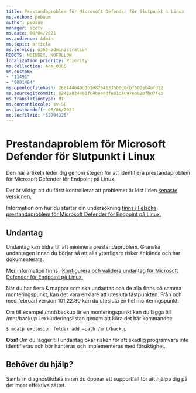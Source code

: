 ```yaml
---
title: Prestandaproblem för Microsoft Defender för Slutpunkt i Linux
ms.author: pebaum
author: pebaum
manager: scotv
ms.date: 06/04/2021
ms.audience: Admin
ms.topic: article
ms.service: o365-administration
ROBOTS: NOINDEX, NOFOLLOW
localization_priority: Priority
ms.collection: Adm_O365
ms.custom:
- "11491"
- "9001464"
ms.openlocfilehash: 268f44640d3b2d8764133560d0cbf500eb4afd22
ms.sourcegitcommit: 8242a824491f64be48dfe81da09766920fbd7feb
ms.translationtype: MT
ms.contentlocale: sv-SE
ms.lasthandoff: 06/06/2021
ms.locfileid: "52794225"
---
```

# <a name="performance-issues-for-microsoft-defender-for-endpoint-on-linux"></a>Prestandaproblem för Microsoft Defender för Slutpunkt i Linux

Den här artikeln leder dig genom stegen för att identifiera prestandaproblem för Microsoft Defender för Endpoint på Linux.

Det är viktigt att du först kontrollerar att problemet är löst i den [senaste versionen.](/microsoft-365/security/defender-endpoint/linux-whatsnew) 

Information om hur du startar din undersökning [finns i Felsöka prestandaproblem för Microsoft Defender för Endpoint på Linux.](/microsoft-365/security/defender-endpoint/linux-support-perf)

## <a name="exclusions"></a>Undantag

Undantag kan bidra till att minimera prestandaproblem. Granska undantagen innan du börjar så att alla ytterligare risker är kända och har dokumenterats.

Mer information finns i [Konfigurera och validera undantag för Microsoft Defender för Endpoint på Linux.](/microsoft-365/security/defender-endpoint/linux-exclusions)

När du har flera & mappar som ska undantas och de alla finns på samma monteringspunkt, kan det vara enklare att utesluta fästpunkten. Från och med februari version 101.22.80 kan du utesluta en hel monteringspunkt.

Om till exempel /mnt/backup är en monteringspunkt kan du lägga till /mnt/backup i exkluderingslistan genom att köra det här kommandot:

`$ mdatp exclusion folder add –path /mnt/backup`

**Obs!** Om du lägger till undantag ökar risken för att skadlig programvara inte identifieras och bör hanteras och implementeras med försiktighet.

## <a name="need-help"></a>Behöver du hjälp?

Samla in diagnostikdata innan du öppnar ett supportfall för att hjälpa dig på det mest effektiva sättet.
